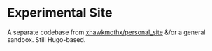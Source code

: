 # Experimental Site

A separate codebase from [xhawkmothx/personal_site](https://github.com/xhawkmothx/personal_site) &/or a general sandbox. Still Hugo-based.
